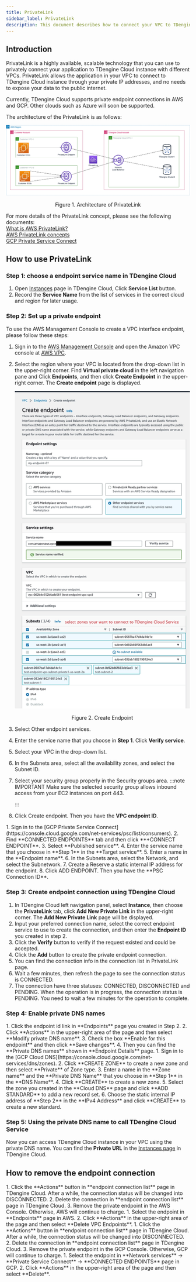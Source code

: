 ```yaml
---
title: PrivateLink
sidebar_label: PrivateLink
description: This document describes how to connect your VPC to TDengine Cloud with PrivateLink.
---
```


<!-- markdownlint-disable MD033 -->

## Introduction

PrivateLink is a highly available, scalable technology that you can use to privately connect your application to TDengine Cloud instance with different VPCs. PrivateLink allows the application in your VPC to connect to TDengine Cloud instance through your private IP addresses, and no needs to expose your data to the public internet.

Currently, TDengine Cloud supports private endpoint connections in AWS and GCP. Other clouds such as Azure will soon be supported.

The architecture of the PrivateLink is as follows:

![TDengine Cloud Architecture of PrivateLink](./privatelink-arch.webp)

<center><figcaption>Figure 1. Architecture of PrivateLink</figcaption></center>

For more details of the PrivateLink concept, please see the following documents:  
[What is AWS PrivateLink?](https://docs.aws.amazon.com/vpc/latest/privatelink/what-is-privatelink.html)  
[AWS PrivateLink concepts](https://docs.aws.amazon.com/vpc/latest/privatelink/concepts.html)  
[GCP Private Service Connect](https://cloud.google.com/vpc/docs/private-service-connect)

## How to use PrivateLink

### Step 1: choose a endpoint service name in TDengine Cloud

1. Open [Instances](https://cloud.tdengine.com/instances/privateLink) page in TDengine Cloud, Click **Service List** button.
2. Record the **Service Name** from the list of services in the correct cloud and region for later usage.

### Step 2: Set up a private endpoint

<Tabs defaultValue="AWS">
<TabItem value="AWS" label="AWS">
To use the AWS Management Console to create a VPC interface endpoint, please follow these steps:

1. Sign in to the [AWS Management Console](https://aws.amazon.com/console/) and open the Amazon VPC console at [AWS VPC](https://console.aws.amazon.com/vpc/).
2. Select the region where your VPC is located from the drop-down list in the upper-right corner. Find **Virtual private cloud** in the left navigation pane and Click **Endpoints**, and then click **Create Endpoint** in the upper-right corner. The **Create endpoint** page is displayed.

   ![TDengine Cloud Create endpoint 1](./create-endpoint-1.webp)
   <center><figcaption>Figure 2. Create Endpoint</figcaption></center>

3. Select Other endpoint services.
4. Enter the service name that you choose in **Step 1**. Click **Verify service**.
5. Select your VPC in the drop-down list.
6. In the Subnets area, select all the availability zones, and select the Subnet ID.
7. Select your security group properly in the Security groups area.
   :::note IMPORTANT
   Make sure the selected security group allows inbound access from your EC2 instances on port 443.

   :::

8. Click Create endpoint. Then you have the **VPC endpoint ID**.
</TabItem>
<TabItem value="GCP" label="GCP">
1. Sign in to the [GCP Private Service Connect](https://console.cloud.google.com/net-services/psc/list/consumers).
2. Find **CONNECTED ENDPOINTS** tab and then click **+CONNECT ENDPOINT**.
3. Select **Published service**.
4. Enter the service name that you choose in **Step 1** in the **Target service**.
5. Enter a name in the **Endpoint name**.
6. In the Subnets area, select the Network, and select the Subnetwork.
7. Create a Reserve a static internal IP address for the endpoint.
8. Click ADD ENDPOINT. Then you have the **PSC Connection ID**.
</TabItem>
</Tabs>

### Step 3: Create endpoint connection using TDengine Cloud

1. In TDengine Cloud left navigation panel, select **Instance**, then choose the **PrivateLink** tab, click **Add New Private Link** in the upper-right corner. The **Add New Private Link** page will be displayed.
2. Input your preferred connection name, select the correct endpoint service to use to create the connection, and then enter the **Endpoint ID** you created in step 2.
3. Click the **Verify** button to verify if the request existed and could be accepted.
4. Click the **Add** button to create the private endpoint connection.
5. You can find the connection info in the connection list in PrivateLink page.
6. Wait a few minutes, then refresh the page to see the connection status is CONNECTED.
7. The connection have three statuses: CONNECTED, DISCONNECTED and PENDING. When the operation is in progress, the connection status is PENDING. You need to wait a few minutes for the operation to complete.

### Step 4: Enable private DNS names

<Tabs defaultValue="AWS">
<TabItem value="AWS" label="AWS">
1. Click the endpoint id link in **Endpoints** page you created in Step 2.
2. Click **Actions** in the upper-right area of the page and then select **Modify private DNS name**.
3. Check the box **Enable for this endpoint** and then click **Save changes**.
4. Then you can find the **Private DNS names** shown in **Endpoint Details** page.
</TabItem>
<TabItem value="GCP" label="GCP">
1. Sign in to the [GCP Cloud DNS](https://console.cloud.google.com/net-services/dns/zones).
2. Click **CREATE ZONE** to create a new zone and then select **Private** of Zone type.
3. Enter a name in the **Zone name** and the **Private DNS Name** that you choose in **Step 1** in the **DNS Name**.
4. Click **CREATE** to create a new zone.
5. Select the zone you created in the **Cloud DNS** page and click **ADD STANDARD** to add a new record set.
6. Choose the static internal IP address of **Step 2** in the **IPv4 Address** and click **CREATE** to create a new standard.
</TabItem>
</Tabs>

### Step 5: Using the private DNS name to call TDengine Cloud Service

Now you can access TDengine Cloud instance in your VPC using the private DNS name. You can find the **Private URL** in the [Instances page](https://cloud.tdengine.com/instances) in TDengine Cloud.

## How to remove the endpoint connection

<Tabs defaultValue="AWS">
<TabItem value="AWS" label="AWS">
1. Click the **Actions** button in **endpoint connection list** page in TDengine Cloud. After a while, the connection status will be changed into DISCONNECTED.
2. Delete the connection in  **endpoint connection list** page in TDengine Cloud.
3. Remove the private endpoint in the AWS Console. Otherwise, AWS will continue to charge.
   1. Select the endpoint in **Endpoints** page in AWS.  
   2. Click **Actions**  in the upper-right area of the page and then select **Delete VPC Endpoints**.
</TabItem>
<TabItem value="GCP" label="GCP">
1. Click the **Actions** button in **endpoint connection list** page in TDengine Cloud. After a while, the connection status will be changed into DISCONNECTED.
2. Delete the connection in  **endpoint connection list** page in TDengine Cloud.
3. Remove the private endpoint in the GCP Console. Otherwise, GCP will continue to charge.
   1. Select the endpoint in **Network services** -> **Private Service Connect** -> **CONNECTED ENDPOINTS** page in GCP.  
   2. Click **Actions**  in the upper-right area of the page and then select **Delete**.
</TabItem>
</Tabs>
